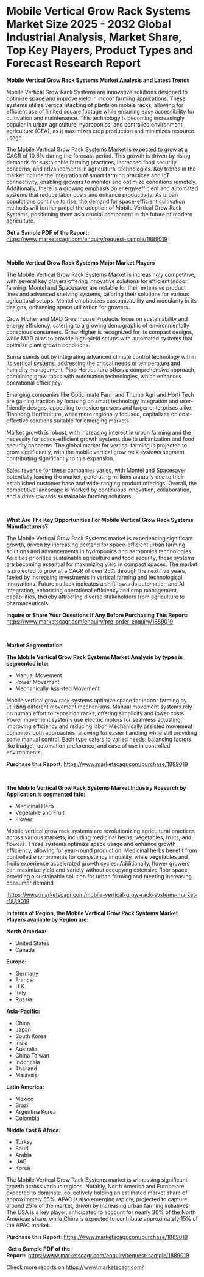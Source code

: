 <p><h1>Mobile Vertical Grow Rack Systems Market Size 2025 - 2032 Global Industrial Analysis, Market Share, Top Key Players, Product Types and Forecast Research Report</h1></p><p><strong>Mobile Vertical Grow Rack Systems Market Analysis and Latest Trends</strong></p>
<p><p>Mobile Vertical Grow Rack Systems are innovative solutions designed to optimize space and improve yield in indoor farming applications. These systems utilize vertical stacking of plants on mobile racks, allowing for efficient use of limited square footage while ensuring easy accessibility for cultivation and maintenance. This technology is becoming increasingly popular in urban agriculture, hydroponics, and controlled environment agriculture (CEA), as it maximizes crop production and minimizes resource usage.</p><p>The Mobile Vertical Grow Rack Systems Market is expected to grow at a CAGR of 10.6% during the forecast period. This growth is driven by rising demands for sustainable farming practices, increased food security concerns, and advancements in agricultural technologies. Key trends in the market include the integration of smart farming practices and IoT connectivity, enabling growers to monitor and optimize conditions remotely. Additionally, there is a growing emphasis on energy-efficient and automated systems that reduce labor costs and enhance productivity. As urban populations continue to rise, the demand for space-efficient cultivation methods will further propel the adoption of Mobile Vertical Grow Rack Systems, positioning them as a crucial component in the future of modern agriculture.</p></p>
<p><strong>Get a Sample PDF of the Report:&nbsp;</strong> <a href="https://www.marketscagr.com/enquiry/request-sample/1889019?utm_campaign=1895&utm_medium=2&utm_source=Github&utm_content=ia&utm_term=14012025&utm_id=mobile-vertical-grow-rack-systems">https://www.marketscagr.com/enquiry/request-sample/1889019</a></p>
<p>&nbsp;</p>
<p><strong>Mobile Vertical Grow Rack Systems Major Market Players</strong></p>
<p><p>The Mobile Vertical Grow Rack Systems Market is increasingly competitive, with several key players offering innovative solutions for efficient indoor farming. Montel and Spacesaver are notable for their extensive product lines and advanced shelving systems, tailoring their solutions for various agricultural setups. Montel emphasizes customizability and modularity in its designs, enhancing space utilization for growers.</p><p>Grow Higher and MAD Greenhouse Products focus on sustainability and energy efficiency, catering to a growing demographic of environmentally conscious consumers. Grow Higher is recognized for its compact designs, while MAD aims to provide high-yield setups with automated systems that optimize plant growth conditions. </p><p>Surna stands out by integrating advanced climate control technology within its vertical systems, addressing the critical needs of temperature and humidity management. Pipp Horticulture offers a comprehensive approach, combining grow racks with automation technologies, which enhances operational efficiency.</p><p>Emerging companies like Opticlimate Farm and Thump Agri and Horti Tech are gaining traction by focusing on smart technology integration and user-friendly designs, appealing to novice growers and larger enterprises alike. Tianhong Horticulture, while more regionally focused, capitalizes on cost-effective solutions suitable for emerging markets.</p><p>Market growth is robust, with increasing interest in urban farming and the necessity for space-efficient growth systems due to urbanization and food security concerns. The global market for vertical farming is projected to grow significantly, with the mobile vertical grow rack systems segment contributing significantly to this expansion.</p><p>Sales revenue for these companies varies, with Montel and Spacesaver potentially leading the market, generating millions annually due to their established customer base and wide-ranging product offerings. Overall, the competitive landscape is marked by continuous innovation, collaboration, and a drive towards sustainable farming solutions.</p></p>
<p>&nbsp;</p>
<p><strong>What Are The Key Opportunities For Mobile Vertical Grow Rack Systems Manufacturers?</strong></p>
<p><p>The Mobile Vertical Grow Rack Systems market is experiencing significant growth, driven by increasing demand for space-efficient urban farming solutions and advancements in hydroponics and aeroponics technologies. As cities prioritize sustainable agriculture and food security, these systems are becoming essential for maximizing yield in compact spaces. The market is projected to grow at a CAGR of over 25% through the next five years, fueled by increasing investments in vertical farming and technological innovations. Future outlook indicates a shift towards automation and AI integration, enhancing operational efficiency and crop management capabilities, thereby attracting diverse stakeholders from agriculture to pharmaceuticals.</p></p>
<p><strong>Inquire or Share Your Questions If Any Before Purchasing This Report:</strong> <a href="https://www.marketscagr.com/enquiry/pre-order-enquiry/1889019?utm_campaign=1895&utm_medium=2&utm_source=Github&utm_content=ia&utm_term=14012025&utm_id=mobile-vertical-grow-rack-systems">https://www.marketscagr.com/enquiry/pre-order-enquiry/1889019</a></p>
<p>&nbsp;</p>
<p><strong>Market Segmentation</strong></p>
<p><strong>The Mobile Vertical Grow Rack Systems Market Analysis by types is segmented into:</strong></p>
<p><ul><li>Manual Movement</li><li>Power Movement</li><li>Mechanically Assisted Movement</li></ul></p>
<p><p>Mobile vertical grow rack systems optimize space for indoor farming by utilizing different movement mechanisms. Manual movement systems rely on human effort to reposition racks, offering simplicity and lower costs. Power movement systems use electric motors for seamless adjusting, improving efficiency and reducing labor. Mechanically assisted movement combines both approaches, allowing for easier handling while still providing some manual control. Each type caters to varied needs, balancing factors like budget, automation preference, and ease of use in controlled environments.</p></p>
<p><strong>Purchase this Report:&nbsp;</strong><a href="https://www.marketscagr.com/purchase/1889019?utm_campaign=1895&utm_medium=2&utm_source=Github&utm_content=ia&utm_term=14012025&utm_id=mobile-vertical-grow-rack-systems">https://www.marketscagr.com/purchase/1889019</a></p>
<p>&nbsp;</p>
<p><strong>The Mobile Vertical Grow Rack Systems Market Industry Research by Application is segmented into:</strong></p>
<p><ul><li>Medicinal Herb</li><li>Vegetable and Fruit</li><li>Flower</li></ul></p>
<p><p>Mobile vertical grow rack systems are revolutionizing agricultural practices across various markets, including medicinal herbs, vegetables, fruits, and flowers. These systems optimize space usage and enhance growth efficiency, allowing for year-round production. Medicinal herbs benefit from controlled environments for consistency in quality, while vegetables and fruits experience accelerated growth cycles. Additionally, flower growers can maximize yield and variety without occupying extensive floor space, providing a sustainable solution for urban farming and meeting increasing consumer demand.</p></p>
<p><a href="https://www.marketscagr.com/mobile-vertical-grow-rack-systems-market-r1889019?utm_campaign=1895&utm_medium=2&utm_source=Github&utm_content=ia&utm_term=14012025&utm_id=mobile-vertical-grow-rack-systems">&nbsp;https://www.marketscagr.com/mobile-vertical-grow-rack-systems-market-r1889019</a></p>
<p><strong>In terms of Region, the Mobile Vertical Grow Rack Systems Market Players available by Region are:</strong></p>
<p>
    <p> <strong> North America: </strong>
        <ul>
            <li>United States</li>
            <li>Canada</li>
        </ul>
        </p> 
    <p> <strong> Europe: </strong>
        <ul>
            <li>Germany</li>
            <li>France</li>
            <li>U.K.</li>
            <li>Italy</li>
            <li>Russia</li>
        </ul>
        </p> 
    <p> <strong> Asia-Pacific: </strong>
        <ul>
            <li>China</li>
            <li>Japan</li>
            <li>South Korea</li>
            <li>India</li>
            <li>Australia</li>
            <li>China Taiwan</li>
            <li>Indonesia</li>
            <li>Thailand</li>
            <li>Malaysia</li>
        </ul>
        </p> 
    <p> <strong> Latin America: </strong>
        <ul>
            <li>Mexico</li>
            <li>Brazil</li>
            <li>Argentina Korea</li>
            <li>Colombia</li>
        </ul>
        </p> 
    <p> <strong> Middle East & Africa: </strong>
        <ul>
            <li>Turkey</li>
            <li>Saudi</li>
            <li>Arabia</li>
            <li>UAE</li>
            <li>Korea</li>
        </ul>
    </p>
    </p>
<p><p>The Mobile Vertical Grow Rack Systems market is witnessing significant growth across various regions. Notably, North America and Europe are expected to dominate, collectively holding an estimated market share of approximately 55%. APAC is also emerging rapidly, projected to capture around 25% of the market, driven by increasing urban farming initiatives. The USA is a key player, anticipated to account for nearly 30% of the North American share, while China is expected to contribute approximately 15% of the APAC market.</p></p>
<p><strong>Purchase this Report: </strong><a href="https://www.marketscagr.com/purchase/1889019?utm_campaign=1895&utm_medium=2&utm_source=Github&utm_content=ia&utm_term=14012025&utm_id=mobile-vertical-grow-rack-systems">https://www.marketscagr.com/purchase/1889019</a></p>
<p>&nbsp;<strong>Get a Sample PDF of the Report:&nbsp;&nbsp;</strong><a href="https://www.marketscagr.com/enquiry/request-sample/1889019?utm_campaign=1895&utm_medium=2&utm_source=Github&utm_content=ia&utm_term=14012025&utm_id=mobile-vertical-grow-rack-systems">https://www.marketscagr.com/enquiry/request-sample/1889019</a></p>
<p><strong></strong></p>
<p>Check more reports on <a href="https://www.marketscagr.com/?utm_campaign=1895&utm_medium=2&utm_source=Github&utm_content=ia&utm_term=14012025&utm_id=mobile-vertical-grow-rack-systems">https://www.marketscagr.com/</a></p>